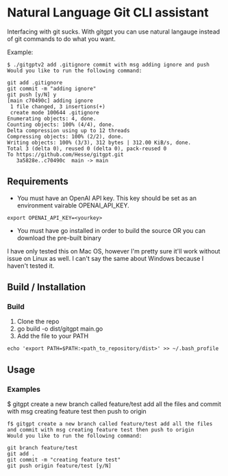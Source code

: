 # Natural Language Git CLI assistant

Interfacing with git sucks. With gitgpt you can use natural langauge instead of git commands to do what you want. 

Example:
```
$ ./gitgptv2 add .gitignore commit with msg adding ignore and push
Would you like to run the following command:

git add .gitignore
git commit -m "adding ignore"
git push [y/N] y
[main c70490c] adding ignore
 1 file changed, 3 insertions(+)
 create mode 100644 .gitignore
Enumerating objects: 4, done.
Counting objects: 100% (4/4), done.
Delta compression using up to 12 threads
Compressing objects: 100% (2/2), done.
Writing objects: 100% (3/3), 312 bytes | 312.00 KiB/s, done.
Total 3 (delta 0), reused 0 (delta 0), pack-reused 0
To https://github.com/Hesse/gitgpt.git
   3a5828e..c70490c  main -> main
```



## Requirements

- You must have an OpenAI API key. This key should be set as an environment vairable OPENAI_API_KEY.

```
export OPENAI_API_KEY=<yourkey>
```

- You must have go installed in order to build the source OR you can download the pre-built binary

I have only tested this on Mac OS, however I'm pretty sure it'll work without issue on Linux as well. I can't say the same about Windows because I haven't tested it. 


## Build / Installation

### Build

1. Clone the repo
2. go build -o dist/gitgpt main.go
3. Add the file to your PATH
```
echo 'export PATH=$PATH:<path_to_repository/dist>' >> ~/.bash_profile

```

## Usage

### Examples

$ gitgpt create a new branch called feature/test add all the files and commit with msg creating feature test then push to origin

```
f$ gitgpt create a new branch called feature/test add all the files and commit with msg creating feature test then push to origin
Would you like to run the following command:

git branch feature/test
git add .
git commit -m "creating feature test"
git push origin feature/test [y/N]
```




